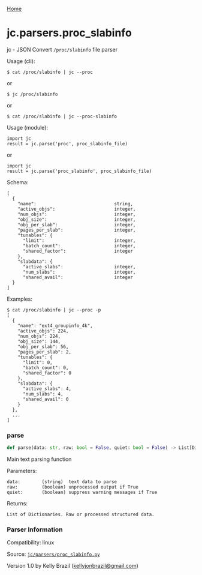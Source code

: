 [Home](https://kellyjonbrazil.github.io/jc/)
<a id="jc.parsers.proc_slabinfo"></a>

# jc.parsers.proc\_slabinfo

jc - JSON Convert `/proc/slabinfo` file parser

Usage (cli):

    $ cat /proc/slabinfo | jc --proc

or

    $ jc /proc/slabinfo

or

    $ cat /proc/slabinfo | jc --proc-slabinfo

Usage (module):

    import jc
    result = jc.parse('proc', proc_slabinfo_file)

or

    import jc
    result = jc.parse('proc_slabinfo', proc_slabinfo_file)

Schema:

    [
      {
        "name":                             string,
        "active_objs":                      integer,
        "num_objs":                         integer,
        "obj_size":                         integer,
        "obj_per_slab":                     integer,
        "pages_per_slab":                   integer,
        "tunables": {
          "limit":                          integer,
          "batch_count":                    integer,
          "shared_factor":                  integer
        },
        "slabdata": {
          "active_slabs":                   integer,
          "num_slabs":                      integer,
          "shared_avail":                   integer
      }
    ]

Examples:

    $ cat /proc/slabinfo | jc --proc -p
    [
      {
        "name": "ext4_groupinfo_4k",
        "active_objs": 224,
        "num_objs": 224,
        "obj_size": 144,
        "obj_per_slab": 56,
        "pages_per_slab": 2,
        "tunables": {
          "limit": 0,
          "batch_count": 0,
          "shared_factor": 0
        },
        "slabdata": {
          "active_slabs": 4,
          "num_slabs": 4,
          "shared_avail": 0
        }
      },
      ...
    ]

<a id="jc.parsers.proc_slabinfo.parse"></a>

### parse

```python
def parse(data: str, raw: bool = False, quiet: bool = False) -> List[Dict]
```

Main text parsing function

Parameters:

    data:        (string)  text data to parse
    raw:         (boolean) unprocessed output if True
    quiet:       (boolean) suppress warning messages if True

Returns:

    List of Dictionaries. Raw or processed structured data.

### Parser Information
Compatibility:  linux

Source: [`jc/parsers/proc_slabinfo.py`](https://github.com/kellyjonbrazil/jc/blob/master/jc/parsers/proc_slabinfo.py)

Version 1.0 by Kelly Brazil (kellyjonbrazil@gmail.com)
